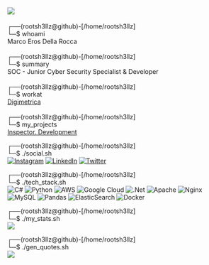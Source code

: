 [![](https://visitcount.itsvg.in/api?id=rootsh3ll&icon=5&color=0)](https://visitcount.itsvg.in)
---
┌──(rootsh3llz@github)-\[/home/rootsh3llz\]<br>└─$ whoami<br>Marco Eros Della Rocca<br><br>┌──(rootsh3llz@github)-\[/home/rootsh3llz\]<br>└─$ summary<br>SOC - Junior Cyber Security Specialist & Developer<br><br>┌──(rootsh3llz@github)-\[/home/rootsh3llz\]<br>└─$ workat<br>[Digimetrica](https://www.linkedin.com/company/digimetrica)<br><br>┌──(rootsh3llz@github)-\[/home/rootsh3llz\]<br>└─$ my_projects<br>[Inspector. Development](https://github.com/inspector-development)

┌──(rootsh3llz@github)-\[/home/rootsh3llz\]<br>└─$ ./social.sh<br>
[![Instagram](https://img.shields.io/badge/Instagram-%23E4405F.svg?logo=Instagram&logoColor=white)](https://instagram.com/marco.eros.dr) [![LinkedIn](https://img.shields.io/badge/LinkedIn-%230077B5.svg?logo=linkedin&logoColor=white)](https://linkedin.com/in/marcoedr) [![Twitter](https://img.shields.io/badge/Twitter-%231DA1F2.svg?logo=Twitter&logoColor=white)](https://twitter.com/marco_eros_dr) 

┌──(rootsh3llz@github)-\[/home/rootsh3llz\]<br>└─$ ./tech_stack.sh<br>
![C#](https://img.shields.io/badge/c%23-%23239120.svg?style=for-the-badge&logo=c-sharp&logoColor=white) ![Python](https://img.shields.io/badge/python-3670A0?style=for-the-badge&logo=python&logoColor=ffdd54) ![AWS](https://img.shields.io/badge/AWS-%23FF9900.svg?style=for-the-badge&logo=amazon-aws&logoColor=white) ![Google Cloud](https://img.shields.io/badge/Google%20Cloud-%234285F4.svg?style=for-the-badge&logo=google-cloud&logoColor=white) ![.Net](https://img.shields.io/badge/.NET-5C2D91?style=for-the-badge&logo=.net&logoColor=white) ![Apache](https://img.shields.io/badge/apache-%23D42029.svg?style=for-the-badge&logo=apache&logoColor=white) ![Nginx](https://img.shields.io/badge/nginx-%23009639.svg?style=for-the-badge&logo=nginx&logoColor=white) ![MySQL](https://img.shields.io/badge/mysql-%2300f.svg?style=for-the-badge&logo=mysql&logoColor=white) ![Pandas](https://img.shields.io/badge/pandas-%23150458.svg?style=for-the-badge&logo=pandas&logoColor=white) ![ElasticSearch](https://img.shields.io/badge/-ElasticSearch-005571?style=for-the-badge&logo=elasticsearch) ![Docker](https://img.shields.io/badge/docker-%230db7ed.svg?style=for-the-badge&logo=docker&logoColor=white)

┌──(rootsh3llz@github)-\[/home/rootsh3llz\]<br>└─$ ./my_stats.sh<br>
![](https://github-readme-stats.vercel.app/api?username=rootsh3ll&theme=dark&hide_border=true&include_all_commits=false&count_private=false)<br/>

┌──(rootsh3llz@github)-\[/home/rootsh3llz\]<br>└─$ ./gen_quotes.sh<br>
![](https://quotes-github-readme.vercel.app/api?type=horizontal&theme=radical)

